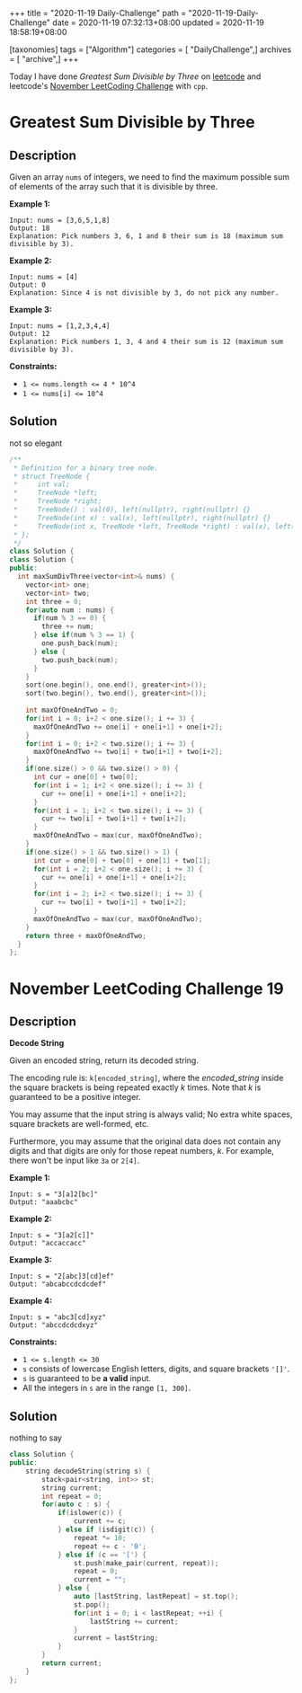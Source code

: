 +++
title = "2020-11-19 Daily-Challenge"
path = "2020-11-19-Daily-Challenge"
date = 2020-11-19 07:32:13+08:00
updated = 2020-11-19 18:58:19+08:00

[taxonomies]
tags = ["Algorithm"]
categories = [ "DailyChallenge",]
archives = [ "archive",]
+++

Today I have done *Greatest Sum Divisible by Three* on [leetcode](https://leetcode.com/problems/greatest-sum-divisible-by-three/) and leetcode's [November LeetCoding Challenge](https://leetcode.com/explore/challenge/card/november-leetcoding-challenge/566/week-3-november-15th-november-21st/3536/) with `cpp`.

<!-- more -->

# Greatest Sum Divisible by Three

## Description

Given an array `nums` of integers, we need to find the maximum possible sum of elements of the array such that it is divisible by three.

**Example 1:**

```
Input: nums = [3,6,5,1,8]
Output: 18
Explanation: Pick numbers 3, 6, 1 and 8 their sum is 18 (maximum sum divisible by 3).
```

**Example 2:**

```
Input: nums = [4]
Output: 0
Explanation: Since 4 is not divisible by 3, do not pick any number.
```

**Example 3:**

```
Input: nums = [1,2,3,4,4]
Output: 12
Explanation: Pick numbers 1, 3, 4 and 4 their sum is 12 (maximum sum divisible by 3).
```

**Constraints:**

- `1 <= nums.length <= 4 * 10^4`
- `1 <= nums[i] <= 10^4`

## Solution

not so elegant

``` cpp
/**
 * Definition for a binary tree node.
 * struct TreeNode {
 *     int val;
 *     TreeNode *left;
 *     TreeNode *right;
 *     TreeNode() : val(0), left(nullptr), right(nullptr) {}
 *     TreeNode(int x) : val(x), left(nullptr), right(nullptr) {}
 *     TreeNode(int x, TreeNode *left, TreeNode *right) : val(x), left(left), right(right) {}
 * };
 */
class Solution {
class Solution {
public:
  int maxSumDivThree(vector<int>& nums) {
    vector<int> one;
    vector<int> two;
    int three = 0;
    for(auto num : nums) {
      if(num % 3 == 0) {
        three += num;
      } else if(num % 3 == 1) {
        one.push_back(num);
      } else {
        two.push_back(num);
      }
    }
    sort(one.begin(), one.end(), greater<int>());
    sort(two.begin(), two.end(), greater<int>());
    
    int maxOfOneAndTwo = 0;
    for(int i = 0; i+2 < one.size(); i += 3) {
      maxOfOneAndTwo += one[i] + one[i+1] + one[i+2];
    }
    for(int i = 0; i+2 < two.size(); i += 3) {
      maxOfOneAndTwo += two[i] + two[i+1] + two[i+2];
    }
    if(one.size() > 0 && two.size() > 0) {
      int cur = one[0] + two[0];
      for(int i = 1; i+2 < one.size(); i += 3) {
        cur += one[i] + one[i+1] + one[i+2];
      }
      for(int i = 1; i+2 < two.size(); i += 3) {
        cur += two[i] + two[i+1] + two[i+2];
      }
      maxOfOneAndTwo = max(cur, maxOfOneAndTwo);
    }
    if(one.size() > 1 && two.size() > 1) {
      int cur = one[0] + two[0] + one[1] + two[1];
      for(int i = 2; i+2 < one.size(); i += 3) {
        cur += one[i] + one[i+1] + one[i+2];
      }
      for(int i = 2; i+2 < two.size(); i += 3) {
        cur += two[i] + two[i+1] + two[i+2];
      }
      maxOfOneAndTwo = max(cur, maxOfOneAndTwo);
    }
    return three + maxOfOneAndTwo;
  }
};
```

# November LeetCoding Challenge 19

## Description

**Decode String**

Given an encoded string, return its decoded string.

The encoding rule is: `k[encoded_string]`, where the *encoded_string* inside the square brackets is being repeated exactly *k* times. Note that *k* is guaranteed to be a positive integer.

You may assume that the input string is always valid; No extra white spaces, square brackets are well-formed, etc.

Furthermore, you may assume that the original data does not contain any digits and that digits are only for those repeat numbers, *k*. For example, there won't be input like `3a` or `2[4]`.

**Example 1:**

```
Input: s = "3[a]2[bc]"
Output: "aaabcbc"
```

**Example 2:**

```
Input: s = "3[a2[c]]"
Output: "accaccacc"
```

**Example 3:**

```
Input: s = "2[abc]3[cd]ef"
Output: "abcabccdcdcdef"
```

**Example 4:**

```
Input: s = "abc3[cd]xyz"
Output: "abccdcdcdxyz"
```

**Constraints:**

- `1 <= s.length <= 30`
- `s` consists of lowercase English letters, digits, and square brackets `'[]'`.
- `s` is guaranteed to be **a valid** input.
- All the integers in `s` are in the range `[1, 300]`.

## Solution

nothing to say

``` cpp
class Solution {
public:
    string decodeString(string s) {
        stack<pair<string, int>> st;
        string current;
        int repeat = 0;
        for(auto c : s) {
            if(islower(c)) {
                current += c;
            } else if (isdigit(c)) {
                repeat *= 10;
                repeat += c - '0';
            } else if (c == '[') {
                st.push(make_pair(current, repeat));
                repeat = 0;
                current = "";
            } else {
                auto [lastString, lastRepeat] = st.top();
                st.pop();
                for(int i = 0; i < lastRepeat; ++i) {
                    lastString += current;
                }
                current = lastString;
            }
        }
        return current;
    }
};
```
